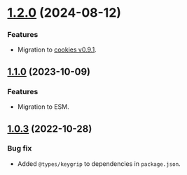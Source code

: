 <a name="1.2.0"></a>
# [1.2.0](https://github.com/ts-stack/cookies/releases/tag/1.2.0) (2024-08-12)

### Features

- Migration to [cookies v0.9.1](https://github.com/pillarjs/cookies/tree/0.9.1).

<a name="1.1.0"></a>
## [1.1.0](https://github.com/ts-stack/cookies/releases/tag/1.1.0) (2023-10-09)

### Features

- Migration to ESM.

<a name="1.0.3"></a>
## [1.0.3](https://github.com/ts-stack/cookies/releases/tag/1.0.3) (2022-10-28)

### Bug fix

- Added `@types/keygrip` to dependencies in `package.json`.
